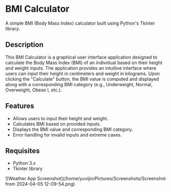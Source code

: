 # BMI Calculator

A simple BMI (Body Mass Index) calculator built using Python's Tkinter library.

## Description

This BMI Calculator is a graphical user interface application designed to calculate the Body Mass Index (BMI) of an individual based on their height and weight inputs. The application provides an intuitive interface where users can input their height in centimeters and weight in kilograms. Upon clicking the "Calculate" button, the BMI value is computed and displayed along with a corresponding BMI category (e.g., Underweight, Normal, Overweight, Obese I, etc.).

## Features

- Allows users to input their height and weight.
- Calculates BMI based on provided inputs.
- Displays the BMI value and corresponding BMI category.
- Error handling for invalid inputs and extreme cases.

## Requisites

- Python 3.x
- Tkinter library

![Weather App Screenshot](/home/yuvijin/Pictures/Screenshots/Screenshot from 2024-04-05 12-09-54.png)
